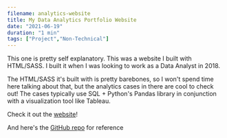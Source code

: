 ```yaml
---
filename: analytics-website
title: My Data Analytics Portfolio Website
date: "2021-06-19"
duration: "1 min"
tags: ["Project","Non-Technical"]
---
```


This one is pretty self explanatory. This was a website I built with HTML/SASS. I built it when I was looking to work as a Data Analyst in 2018.

The HTML/SASS it's built with is pretty barebones, so I won't spend time here talking about that, but the analytics cases in there are cool to check out! The cases typically use SQL + Python's Pandas library in conjunction with a visualization tool like Tableau.

Check it out the [website](https://www.matthewbellanalytics.com)!


And here's the [GitHub repo](https://github.com/bellmatthewf/bellmatthewf.github.io) for reference